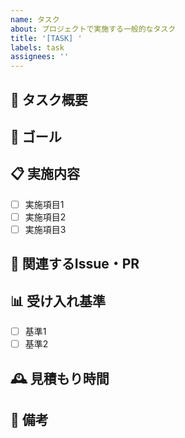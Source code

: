 ```yaml
---
name: タスク
about: プロジェクトで実施する一般的なタスク
title: '[TASK] '
labels: task
assignees: ''
---
```


## 📝 タスク概要
<!-- このタスクで行うことを簡潔に説明してください -->

## 🎯 ゴール
<!-- このタスクを完了することで達成したい目標は何ですか？ -->

## 📋 実施内容
<!-- タスクの実施内容を具体的に記載してください -->
- [ ] 実施項目1
- [ ] 実施項目2
- [ ] 実施項目3

## 🔄 関連するIssue・PR
<!-- 関連するIssue、PRがあれば記載してください -->

## 📊 受け入れ基準
<!-- このタスクが完了したと判断するための基準を記載してください -->
- [ ] 基準1
- [ ] 基準2

## 🕰️ 見積もり時間
<!-- このタスクの完了までにかかる見積もり時間 -->

## 📌 備考
<!-- その他の情報や背景があれば、ここに記述してください -->